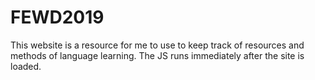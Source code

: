 # FEWD2019
This website is a resource for me to use to keep track of resources and methods of language learning. The JS runs immediately after the site is loaded.
